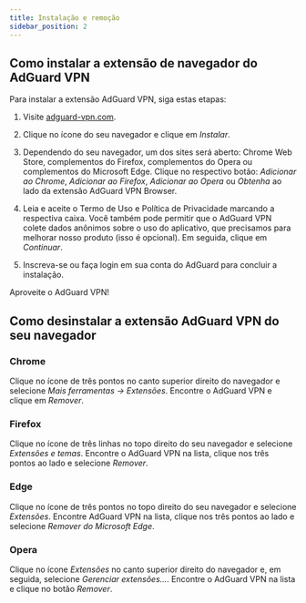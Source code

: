 ```yaml
---
title: Instalação e remoção
sidebar_position: 2
---
```


## Como instalar a extensão de navegador do AdGuard VPN

Para instalar a extensão AdGuard VPN, siga estas etapas:

1. Visite [adguard-vpn.com](https://adguard-vpn.com/browser-extension/overview.html).

2. Clique no ícone do seu navegador e clique em *Instalar*.

3. Dependendo do seu navegador, um dos sites será aberto: Chrome Web Store, complementos do Firefox, complementos do Opera ou complementos do Microsoft Edge. Clique no respectivo botão: *Adicionar ao Chrome*, *Adicionar ao Firefox*, *Adicionar ao Opera* ou *Obtenha* ao lado da extensão AdGuard VPN Browser.

4. Leia e aceite o Termo de Uso e Política de Privacidade marcando a respectiva caixa. Você também pode permitir que o AdGuard VPN colete dados anônimos sobre o uso do aplicativo, que precisamos para melhorar nosso produto (isso é opcional). Em seguida, clique em *Continuar*.

5. Inscreva-se ou faça login em sua conta do AdGuard para concluir a instalação.

Aproveite o AdGuard VPN!

## Como desinstalar a extensão AdGuard VPN do seu navegador

### Chrome

Clique no ícone de três pontos no canto superior direito do navegador e selecione *Mais ferramentas → Extensões*. Encontre o AdGuard VPN e clique em *Remover*.

### Firefox

Clique no ícone de três linhas no topo direito do seu navegador e selecione *Extensões e temas*. Encontre o AdGuard VPN na lista, clique nos três pontos ao lado e selecione *Remover*.

### Edge

Clique no ícone de três pontos no topo direito do seu navegador e selecione *Extensões*. Encontre AdGuard VPN na lista, clique nos três pontos ao lado e selecione *Remover do Microsoft Edge*.

### Opera

Clique no ícone *Extensões* no canto superior direito do navegador e, em seguida, selecione *Gerenciar extensões...*. Encontre o AdGuard VPN na lista e clique no botão *Remover*.  
